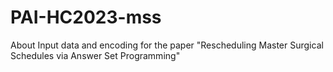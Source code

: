 # PAI-HC2023-mss
About Input data and encoding for the paper "Rescheduling Master Surgical Schedules via Answer Set Programming"
